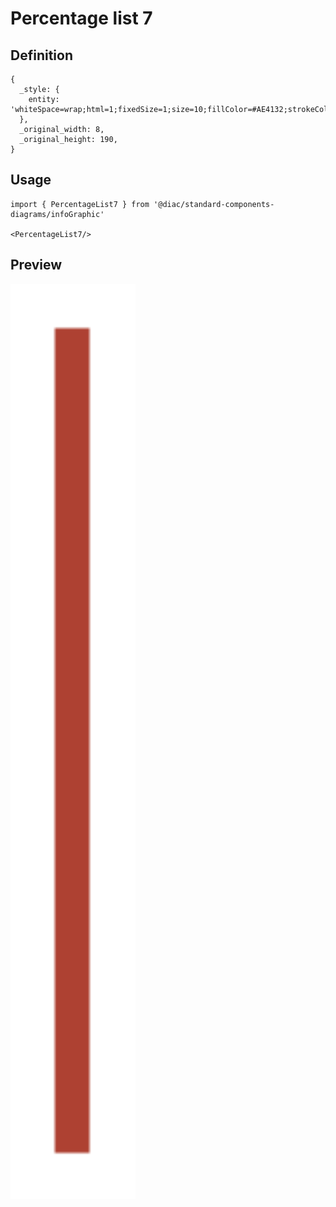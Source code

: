 # Percentage list 7

## Definition

```
{
  _style: { 
    entity: 'whiteSpace=wrap;html=1;fixedSize=1;size=10;fillColor=#AE4132;strokeColor=none;shadow=0;',
  },
  _original_width: 8,
  _original_height: 190,
}
```

## Usage

```
import { PercentageList7 } from '@diac/standard-components-diagrams/infoGraphic'

<PercentageList7/>
```

## Preview

<img src="./percentage-list-7.png" width="200"/>
